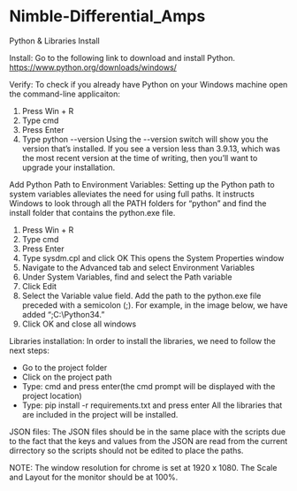 # Nimble-Differential_Amps

Python & Libraries Install


Install:
Go to the following link to download and install Python.
https://www.python.org/downloads/windows/


Verify:
To check if you already have Python on your Windows machine open the command-line applicaiton:

1. Press Win + R
2. Type cmd
3. Press Enter
4. Type python --version
Using the --version switch will show you the version that’s installed. If you see a version less than 3.9.13, which was the most recent version at the time of writing, then you’ll want to upgrade your installation.


Add Python Path to Environment Variables:
Setting up the Python path to system variables alleviates the need for using full paths. It instructs Windows to look through all the PATH folders for “python” and find the install folder that contains the python.exe file.

1. Press Win + R
2. Type cmd
3. Press Enter
4. Type sysdm.cpl and click OK This opens the System Properties window
5. Navigate to the Advanced tab and select Environment Variables
6. Under System Variables, find and select the Path variable
7. Click Edit
8. Select the Variable value field. Add the path to the python.exe file preceded with a semicolon (;). For example, in the image below, we have added “;C:\Python34.”
9. Click OK and close all windows


Libraries installation:
In order to install the libraries, we need to follow the next steps:
- Go to the project folder
- Click on the project path
- Type: cmd and press enter(the cmd prompt will be displayed with the project location)
- Type: pip install -r requirements.txt and press enter
All the libraries that are included in the project will be installed.


JSON files:
The JSON files should be in the same place with the scripts due to the fact that the keys and values from the JSON are read from the current dirrectory so the scripts should not be edited to place the paths.


NOTE:  The window resolution for chrome is set at 1920 x 1080. The Scale and Layout for the monitor should be at 100%.
